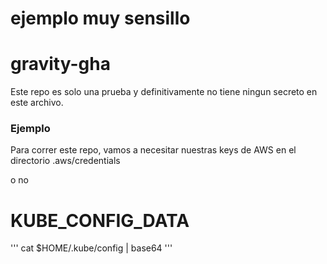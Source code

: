 # ejemplo muy sensillo

# gravity-gha

Este repo es solo una prueba y definitivamente no tiene ningun secreto en este archivo.

### Ejemplo

Para correr este repo, vamos a necesitar nuestras keys de AWS en el directorio .aws/credentials

 o no 


# KUBE_CONFIG_DATA
'''
cat $HOME/.kube/config | base64
'''